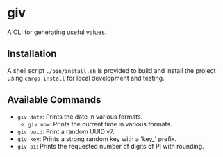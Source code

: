 # giv

A CLI for generating useful values.

## Installation

A shell script `./bin/install.sh` is provided to build and install the project using `cargo install` for local development and testing.

## Available Commands

- `giv date`: Prints the date in various formats.
  - `giv now`: Prints the current time in various formats.
- `giv uuid`: Print a random UUID v7.
- `giv key`: Prints a strong random key with a 'key_' prefix.
- `giv pi`: Prints the requested number of digits of PI with rounding.
